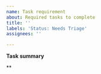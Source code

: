 ```yaml
---
name: Task requirement
about: Required tasks to complete 
title: ''
labels: 'Status: Needs Triage'
assignees: ''

---
```


**Task summary**
<!-- A clear and concise description of what the task is. -->



**
